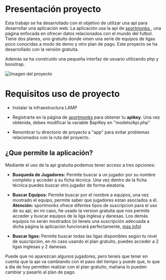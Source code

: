 # Presentación proyecto

Esta trabajo se ha desarrollado con el objetivo de utilizar una api para desarrollar una aplicación web. La aplicación usa la api de [sportmonks ](https://www.sportmonks.com/), una página enfocada en ofrecer datos relacionados con el mundo del futbol. Tiene dos planes, uno gratuito donde vinen una serie de equipos de ligas poco conocidas a modo de demo y otro plan de pago. Este proyecto se ha desarrollado con la versión gratuita.

Además se ha construido una pequeña interfaz de usuario utilizando php y boostrap.

![Imagen del proyecto](https://i.imgur.com/t6N5lx3.png)

# Requisitos uso de proyecto

* Instalar la infraestructura LAMP

* Registrarte en la página de [sportmonks](https://www.sportmonks.com/docs/football/2.0/prologue/a/introduction/94) para obtener tu **apikey**. Una vez obtenida, debes modificar la variable $apiKey en "modelo/Api.php"

* Renombrar tu directorio de proyecto a "app" para evitar problemas relacionados con la ruta del proyecto.

## ¿Que permite la aplicación?

Mediante el uso de la api gratuita podemos tener acceso a tres opciones:

* **Busqueda de Jugadores:** Permite buscar a un jugador por su nombre completo y acceder a su ficha técnica. Una vez dentro de la ficha técnica puedes buscar otro jugador de forma aleatoria.

* **Buscar Equipos:** Permite buscar por el nombre a equipos, una vez mostrado el equipo, permite saber que jugadores estan asociados a él. **Atención:** sportmonks ofrece difentes tipos de suscripcion para el uso de su api, en mi caso, he usado la version gratuita que nos permite acceder y buscar equipos de la liga inglesa y danesas. Los demás equipos no serán mostrados (si teneis una suscripción adecuada a dicha página la aplicación funcionará perfectamente, [mas info](https://www.sportmonks.com/products/soccer))

* **Buscar ligas:** Permite buscar todas las ligas disponibles según tu nivel de suscripción, en mi caso usando el plan gratuito, puedes acceder a 2 ligas inglesas y 2 danesas.

Puede que no aparezcan algunos jugadores, pero teneis que tener en cuenta que la api va cambiando con el paso del tiempo y puede que, lo que a dia de hoy permiten realizar con el plan gratuito, mañana lo pueden cambiar y pasarlo al plan de pago.
